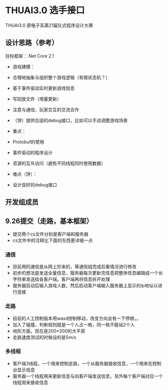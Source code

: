 # THUAI3.0 选手接口

THUAI3.0 原电子系第21届队式程序设计大赛

## 设计思路（参考）

目标框架：.Net Core 2.1

- 游戏建模：
- 合理地抽象与组织整个游戏逻辑（有限状态机？）
- 基于事件驱动实时更新游戏信息
- 写回放文件（增量更新）
- 注意与通信、玩家交互的交流合作
- （饼）提供合适的debug接口，比如可以手动调整游戏场景

- 重点：
- Protobuf的使用
- 事件驱动的程序设计
- 资源的互斥访问（避免不同线程同时使用数据）

- 难点（饼）：
- 设计良好的debug接口

## 开发组成员

## 9.26提交（走路，基本框架）

- 提交两个cs文件分别是客户端和服务器
- cs文件中的注释比下面的东西更详细一点

### 通信

- 目前用的通信是从网上抄来的，等通信组完成后看情况进行修改
- 初步的想法是发送全量信息，服务器每次更新完信息把整体信息编辑成一个长字符串发送给各客户端，客户端再将信息拆开处理
- 服务器启动后输入游戏人数，然后启动客户端输入服务器上显示的ip地址以进行连接

### 走路

- 目前的人工控制版本用wasd控制移动，改变方向会有一下停顿。。
- 加入了碰撞，判断规则就是一个人占一格，同一格不能站2个人
- 地形方面，现在是200*200的大平原
- 走路速度测试的时候设的是5m/s

### 多线程

- 客户端3线程，一个用来控制走路，一个从服务器接收信息，一个用来在控制台显示信息
- 服务器一个线程用来更新信息与向客户端发送信息，另外每个客户端对应一个线程用来接收信息
